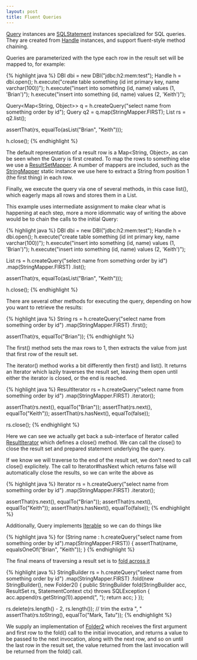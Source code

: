 ```yaml
---
layout: post
title: Fluent Queries
---
```


[Query](http://jdbi.org/apidocs/org/skife/jdbi/v2/Query.html) instances are [SQLStatement](http://jdbi.org/apidocs/org/skife/jdbi/v2/SQLStatement.html) instances specialized for SQL queries. They are created from [Handle](http://jdbi.org/apidocs/org/skife/jdbi/v2/Handle.html) instances, and support fluent-style method chaining.

Queries are parameterized with the type each row in the result set will be mapped to, for example:

{% highlight java %}
DBI dbi = new DBI("jdbc:h2:mem:test");
Handle h = dbi.open();
h.execute("create table something (id int primary key, name varchar(100))");
h.execute("insert into something (id, name) values (1, 'Brian')");
h.execute("insert into something (id, name) values (2, 'Keith')");


Query<Map<String, Object>> q =
    h.createQuery("select name from something order by id");
Query<String> q2 = q.map(StringMapper.FIRST);
List<String> rs = q2.list();

assertThat(rs, equalTo(asList("Brian", "Keith")));

h.close();
{% endhighlight %}

The default representation of a result row is a Map&lt;String, Object&gt;, as can be seen when the Query is first created. To map the rows to something else we use a [ResultSetMapper](http://jdbi.org/apidocs/org/skife/jdbi/v2/tweak/ResultSetMapper.html). A number of mappers are included, such as the [StringMapper](http://jdbi.org/apidocs/org/skife/jdbi/v2/util/StringMapper.html) static instance we use here to extract a String from position 1 (the first thing) in each row.

Finally, we execute the query via one of several methods, in this case list(), which eagerly maps all rows and stores them in a List.

This example uses intermediate assignment to make clear what is happening at each step, more a more idiommatic way of writing the above would be to chain the calls to the initial Query:

{% highlight java %}
DBI dbi = new DBI("jdbc:h2:mem:test");
Handle h = dbi.open();
h.execute("create table something (id int primary key, name varchar(100))");
h.execute("insert into something (id, name) values (1, 'Brian')");
h.execute("insert into something (id, name) values (2, 'Keith')");


List<String> rs = h.createQuery("select name from something order by id")
    .map(StringMapper.FIRST)
    .list();

assertThat(rs, equalTo(asList("Brian", "Keith")));

h.close();
{% endhighlight %}

There are several other methods for executing the query, depending on how you want to retrieve the results:

{% highlight java %}
String rs = h.createQuery("select name from something order by id")
    .map(StringMapper.FIRST)
    .first();

assertThat(rs, equalTo("Brian"));
{% endhighlight %}

The first() method sets the max rows to 1, then extracts the value from just that first row of the result set.

The iterator() method works a bit differently then first() and list(). It returns an Iterator which lazily traverses the result set, leaving them open until either the iterator is closed, or the end is reached.

{% highlight java %}
ResultIterator<String> rs = h.createQuery("select name from something order by id")
    .map(StringMapper.FIRST)
    .iterator();

assertThat(rs.next(), equalTo("Brian"));
assertThat(rs.next(), equalTo("Keith"));
assertThat(rs.hasNext(), equalTo(false));

rs.close();
{% endhighlight %}

Here we can see we actually get back a sub-interface of Iterator called [ResultIterator](http://jdbi.org/apidocs/org/skife/jdbi/v2/ResultIterator.html) which defines a close() method. We can call the close() to close the result set and prepared statement underlying the query.

If we know we will traverse to the end of the result set, we don't need to call close() explicitely. The call to Iterator#hasNext which returns false will automatically close the results, so we can write the above as

{% highlight java %}
Iterator<String> rs = h.createQuery("select name from something order by id")
    .map(StringMapper.FIRST)
    .iterator();

assertThat(rs.next(), equalTo("Brian"));
assertThat(rs.next(), equalTo("Keith"));
assertThat(rs.hasNext(), equalTo(false));
{% endhighlight %}

Additionally, Query implements [Iterable](http://download.oracle.com/javase/6/docs/api/java/lang/Iterable.html) so we can do things like

{% highlight java %}
for (String name : h.createQuery("select name from something order by id").map(StringMapper.FIRST))
{
    assertThat(name, equalsOneOf("Brian", "Keith"));
}
{% endhighlight %}

The final means of traversing a result set is to [fold across it](http://en.wikipedia.org/wiki/Fold_(higher-order_function))

{% highlight java %}
StringBuilder rs = h.createQuery("select name from something order by id")
                    .map(StringMapper.FIRST)
                    .fold(new StringBuilder(), new Folder2<StringBuilder>()
                    {
                        public StringBuilder fold(StringBuilder acc, ResultSet rs, StatementContext ctx) throws SQLException
                        {
                            acc.append(rs.getString(1)).append(", ");
                            return acc;
                        }
                    });

rs.delete(rs.length() - 2, rs.length()); // trim the extra ", "
assertThat(rs.toString(), equalTo("Mark, Tatu"));
{% endhighlight %}

We supply an implementation of [Folder2](http://jdbi.org/apidocs/org/skife/jdbi/v2/Folder2.html) which receives the first argument and first row to the fold() call to the initial invocation, and returns a value to be passed to the next invocation, along with the next row, and so on until the last row in the result set, the value returned from the last invocation will be returned from the fold() call.


